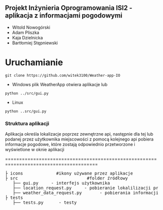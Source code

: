 
## Projekt Inżynieria Oprogramowania ISI2 - aplikacja z informacjami pogodowymi

* Witold Nowogórski
* Adam Pliszka
* Kaja Dzielnicka
* Bartłomiej Stępniewski

# Uruchamianie #
```
git clone https://github.com/witek3100/Weather-app-IO
```  
- Windows
plik WeatherApp otwiera aplikacje 
lub 

```
python ../src/gui.py

```

- Linux 
```
python ..src/gui.py

```

### Struktura aplikacji 
 
 Aplikacja określa lokalizacje poprzez zewnętrzne api, następnie dla tej lub podanej przez użytkownika miejscowości z pomocą kolejnego api pobiera informacje pogodowe, które zostają odpowiednio przetworzone i wyświetlone w oknie aplikacji
 
=======================================================================================
<pre>
├ icons             #ikony używane przez aplikacje
├ src                           #folder źródłowy  
   ├── gui.py     - interfejs użytkownika
   ├── location_request.py     - pobieranie lokalilizacji przy użyciu google geolocation api         
   ├── weather_data_request.py       - pobierania informacji pogodowych dla określonej lokalizacji przy użyciu open-meteo api
├ tests                      
   ├── tests.py      - testy 
</pre>

 
 
 
